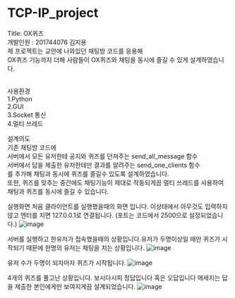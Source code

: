 # TCP-IP_project
Title: OX퀴즈<br>
개발인원 : 201744076 김지용<br>
제 프로젝트는 교안에 나와있던 채팅방 코드를 응용해<br> 
OX퀴즈 기능까지 더해 사람들이 OX퀴즈와 채팅을 동시에 즐길 수 있게 설계하였습니다.<br>
<br>

사용환경 <br>
1.Python <br>
2.GUI <br>
3.Socket 통신 <br>
4.멀티 쓰레드

설계의도 <br>
기존 채팅방 코드에 <br>
서버에서 모든 유저한테 공지와 퀴즈를 던져주는 send_all_message 함수<br>
서버에서 답을 제출한 유저한테만 결과를 알려주는 send_one_clients 함수<br>
를 추가해 채팅과 동시에 퀴즈를 즐길수 있도록 설계하였습니다.<br>
또한, 퀴즈를 맞추는 중간에도 채팅기능이 제대로 작동되게끔 멀티 쓰레드를 사용하여<br>
채팅과 퀴즈를 동시에 즐길 수 있습니다.<br>

실행화면
처음 클라이언트를 실행했을때의 화면 입니다.
이상태에서 아무것도 입력하지 않고 엔터를 치면 127.0.0.1로 연결됩니다.
(포트는 코드에서 2500으로 설정되었습니다.)
![image](https://user-images.githubusercontent.com/71188378/122050519-7c9df700-ce1e-11eb-90d4-c6a7f6a2a5b3.png)

서버를 실행하고 한유저가 접속했을때의 상황입니다.유저가 
두명이상일 때만 퀴즈가 시작되기 때문에 한명의 유저는 채팅을 치는 상황입니다.
![image](https://user-images.githubusercontent.com/71188378/122050690-aa833b80-ce1e-11eb-8c75-a2dae13c44b7.png)

유저 수가 두명이 되자마자 퀴즈가 시작됩니다.
![image](https://user-images.githubusercontent.com/71188378/122050867-e5856f00-ce1e-11eb-84f1-0128acc93a0b.png)

4개의 퀴즈를 풀고난 상황입니다.
보시다시피 정답입니다 혹은 오답입니다 메세지는 답을 제출한 본인에게만 보여지게끔 설계되었습니다.
![image](https://user-images.githubusercontent.com/71188378/122051096-28dfdd80-ce1f-11eb-95aa-d5da91a06ce9.png)


